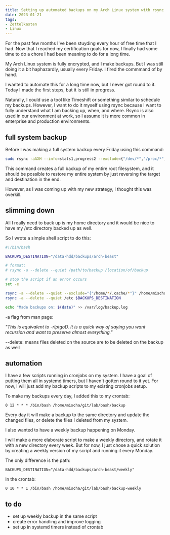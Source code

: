 ```yaml
---
title: Setting up automated backups on my Arch Linux system with rsync and bash
date: 2023-01-21
tags:
- Zettelkasten
- Linux
---
```

For the past few months I've been stuyding every hour of free time that I had. Now that I reached my certification goals for now, I finally had some time to do a chore I had been meaning to do for a long time.

My Arch Linux system is fully encrypted, and I make backups. But I was still doing it a bit haphazardly, usually every Friday. I fired the commmand of by hand. 

I wanted to automate this for a long time now, but I never got round to it. Today I made the first steps, but it is still in progress.

Naturally, I could use a tool like Timeshift or something similar to schedule my backups. However, I want to do it myself using rsync because I want to fully understand what I am backing up, when, and where. Rsync is also used in our environment at work, so I assume it is more common in enterprise and production environments.

## full system backup

Before I was making a full system backup every Friday using this command:

```bash
sudo rsync -aAXH --info=stats1,progress2 --exclude={"/dev/*","/proc/*","/sys/*","/tmp/*","/run/*","/mnt/*","/media/*","/lost+found","/home/*/.cache/*","/data-hdd/","/games/","/var/lib/docker/*","/home/mischa/music/*","/swapfile", "/data-hdd2/", "/data-hdd3/"} / /data-hdd/backups/arch-beast/01-01-23
```

This command creates a full backup of my entire root filesystem, and it should be possible to restore my entire system by just reversing the target and destination in the end. 

However, as I was coming up with my new strategy, I thought this was overkill.

## slimming down

All I really need to back up is my home directory and it would be nice to have my /etc directory backed up as well. 

So I wrote a simple shell script to do this:

```bash
#!/bin/bash

BACKUPS_DESTINATION="/data-hdd/backups/arch-beast"

# format:
# rsync -a --delete --quiet /path/to/backup /location/of/backup

# stop the script if an error occurs
set -e

rsync -a --delete --quiet --exclude="{"/home/*/.cache/*"}" /home/mischa $BACKUPS_DESTINATION/home
rsync -a --delete --quiet /etc $BACKUPS_DESTINATION

echo "Made backups on: $(date)" >> /var/log/backup.log
```

-a flag from man page:

*"This  is  equivalent to -rlptgoD.  It is a quick way of saying you want recursion and want to preserve almost everything."*

--delete: means files deleted on the source are to be deleted on the backup as well

## automation

I have a few scripts running in cronjobs on my system. I have a goal of putting them all in systemd timers, but I haven't gotten round to it yet. For now, I will just add my backup scripts to my existing cronjobs setup.

To make my backups every day, I added this to my crontab:

`0 12 * * * /bin/bash /home/mischa/git/lab/bash/backup`

Every day it will make a backup to the same directory and update the changed files, or delete the files I deleted from my system.

I also wanted to have a weekly backup happening on Monday.

I will make a more elaborate script to make a weekly directory, and rotate it with a new directory every week. But for now, I just chose a quick solution by creating a weekly version of my script and running it every Monday.

The only difference is the path:

`BACKUPS_DESTINATION="/data-hdd/backups/arch-beast/weekly"`

In the crontab:

`0 10 * * 1 /bin/bash /home/mischa/git/lab/bash/backup-weekly`

## to do

- set up weekly backup in the same script
- create error handling and improve logging
- set up in systemd timers instead of crontab
